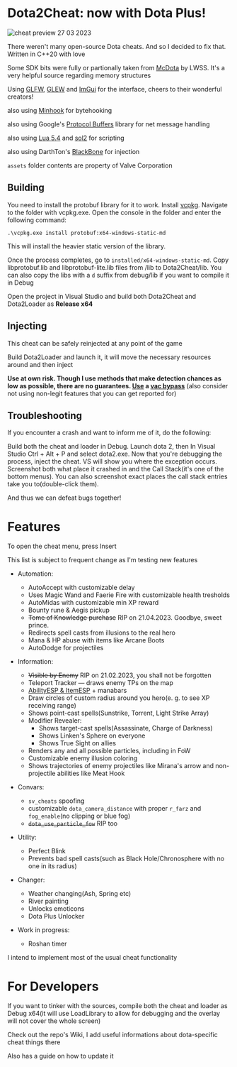 # Dota2Cheat: now with Dota Plus!

![cheat preview 27 03 2023](https://user-images.githubusercontent.com/66470490/228053121-ed8cbc2b-8f9f-4db7-914c-81db2dad518d.png)

There weren't many open-source Dota cheats. And so I decided to fix that.
Written in C++20 with love

Some SDK bits were fully or partionally taken from [McDota](https://github.com/LWSS/McDota) by LWSS. It's a very helpful source regarding memory structures

Using [GLFW](https://github.com/glfw/glfw), [GLEW](https://glew.sourceforge.net/) and [ImGui](https://github.com/ocornut/imgui) for the interface, cheers to their wonderful creators!

also using [Minhook](https://github.com/TsudaKageyu/minhook) for bytehooking

also using Google's [Protocol Buffers](https://github.com/protocolbuffers/protobuf) library for net message handling

also using [Lua 5.4](https://www.lua.org/) and [sol2](https://github.com/ThePhD/sol2) for scripting

also using DarthTon's [BlackBone](https://github.com/DarthTon/Blackbone) for injection

`assets` folder contents are property of Valve Corporation

## Building
You need to install the protobuf library for it to work. Install [vcpkg](https://vcpkg.io/en/getting-started.html). Navigate to the folder with vcpkg.exe. Open the console in the folder and enter the following command:

`.\vcpkg.exe install protobuf:x64-windows-static-md`

This will install the heavier static version of the library. 

Once the process completes, go to `installed/x64-windows-static-md`. Copy libprotobuf.lib and libprotobuf-lite.lib files from /lib to Dota2Cheat/lib. You can also copy the libs with a `d` suffix from debug/lib if you want to compile it in Debug

Open the project in Visual Studio and build both Dota2Cheat and Dota2Loader as **Release x64**

## Injecting

This cheat can be safely reinjected at any point of the game

Build Dota2Loader and launch it, it will move the necessary resources around and then inject

**Use at own risk. Though I use methods that make detection chances as low as possible, there are no guarantees. [Use](https://github.com/zyhp/vac3_inhibitor) a [vac bypass](https://github.com/danielkrupinski/VAC-Bypass)** (also consider not using non-legit features that you can get reported for)

## Troubleshooting

If you encounter a crash and want to inform me of it, do the following:

Build both the cheat and loader in Debug. Launch dota 2, then In Visual Studio Ctrl + Alt + P and select dota2.exe.
Now that you're debugging the process, inject the cheat. VS will show you where the exception occurs.
Screenshot both what place it crashed in and the Call Stack(it's one of the bottom menus).
You can also screenshot exact places the call stack entries take you to(double-click them).

And thus we can defeat bugs together!

# Features
To open the cheat menu, press Insert

This list is subject to frequent change as I'm testing new features

* Automation:
  * AutoAccept with customizable delay
  * Uses Magic Wand and Faerie Fire with customizable health tresholds
  * AutoMidas with customizable min XP reward
  * Bounty rune & Aegis pickup
  * ~~Tome of Knowledge purchase~~ RIP on 21.04.2023. Goodbye, sweet prince.
  * Redirects spell casts from illusions to the real hero
  * Mana & HP abuse with items like Arcane Boots
  * AutoDodge for projectiles
  
* Information:
  * ~~Visible by Enemy~~ RIP on 21.02.2023, you shall not be forgotten
  * Teleport Tracker — draws enemy TPs on the map
  * [AbilityESP & ItemESP](https://youtu.be/U-ZhxwjEw4k) + manabars
  * Draw circles of custom radius around you hero(e. g. to see XP receiving range)
  * Shows point-cast spells(Sunstrike, Torrent, Light Strike Array)
  * Modifier Revealer:
    * Shows target-cast spells(Assassinate, Charge of Darkness)
    * Shows Linken's Sphere on everyone
    * Shows True Sight on allies
  * Renders any and all possible particles, including in FoW
  * Customizable enemy illusion coloring
  * Shows trajectories of enemy projectiles like Mirana's arrow and non-projectile abilities like Meat Hook
  
* Convars:
  * `sv_cheats` spoofing
  * customizable `dota_camera_distance` with proper `r_farz` and `fog_enable`(no clipping or blue fog)
  * ~~`dota_use_particle_fow`~~ RIP too

* Utility:
  * Perfect Blink
  * Prevents bad spell casts(such as Black Hole/Chronosphere with no one in its radius)

* Changer:
  * Weather changing(Ash, Spring etc)
  * River painting
  * Unlocks emoticons
  * Dota Plus Unlocker
  
* Work in progress:
  * Roshan timer
  
I intend to implement most of the usual cheat functionality

# For Developers

If you want to tinker with the sources, compile both the cheat and loader as Debug x64(it will use LoadLibrary to allow for debugging and the overlay will not cover the whole screen)

Check out the repo's Wiki, I add useful informations about dota-specific cheat things there

Also has a guide on how to update it
